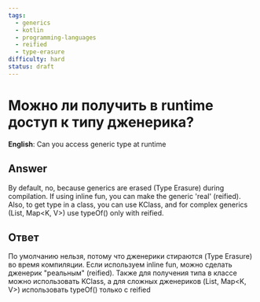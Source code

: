 ```yaml
---
tags:
  - generics
  - kotlin
  - programming-languages
  - reified
  - type-erasure
difficulty: hard
status: draft
---
```


# Можно ли получить в runtime доступ к типу дженерика?

**English**: Can you access generic type at runtime

## Answer

By default, no, because generics are erased (Type Erasure) during compilation. If using inline fun, you can make the generic 'real' (reified). Also, to get type in a class, you can use KClass<T>, and for complex generics (List<T>, Map<K, V>) use typeOf<T>() only with reified.

## Ответ

По умолчанию нельзя, потому что дженерики стираются (Type Erasure) во время компиляции. Если используем inline fun, можно сделать дженерик "реальным" (reified). Также для получения типа в классе можно использовать KClass<T>, а для сложных дженериков (List<T>, Map<K, V>) использовать typeOf<T>() только с reified

